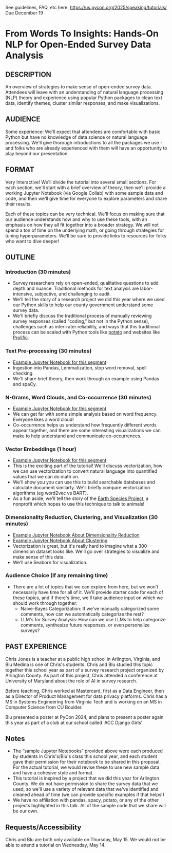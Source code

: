 See guidelines, FAQ, etc here:
https://us.pycon.org/2025/speaking/tutorials/
Due December 19

# From Words To Insights: Hands-On NLP for Open-Ended Survey Data Analysis

## DESCRIPTION
An overview of strategies to make sense of open-ended survey data. Attendees
will leave with an understanding of natural language processing (NLP) theory 
and experience using popular Python packages to clean text data, identify themes,
cluster similar responses, and make visualizations. 

## AUDIENCE
Some experience: We'll expect that attendees are comfortable with basic Python
but have no knowledge of data science or natural language processing. We'll give 
thorough introductions to all the packages we use - and folks who are already 
experienced with them will have an opportunity to play beyond our presentation.

## FORMAT
Very Interactive! We'll divide the tutorial into several small sections. For
each section, we'll start with a brief overview of theory, then we'll provide a
working Jupyter Notebook (via Google Collab) with some sample data and code, and
then we'll give time for everyone to explore parameters and share their results.

Each of these topics can be very technical. We'll focus on making sure that our
audience understands how and why to use these tools, with an emphasis on how
they all fit together into a broader strategy. 
We will not spend a ton of time on the underlying math, or going through
strategies for tuning hyperparameters. We'll be sure to provide links to
resources for folks who want to dive deeper!

## OUTLINE

### Introduction (30 minutes) 
- Survey researchers rely on open-ended, qualitative questions to add depth and
nuance. Traditional methods for text analysis are labor-intensive, subjective,
and challenging to audit. 
- We'll tell the story of a research project we did this year where we used our
Python skills to help our county government understand some survey data. 
- We'll briefly discuss the traditional process of manually reviewing survey responses 
(called "coding," but not in the Python sense), challenges such as inter-rater
reliability, and ways that this traditional process can be scaled with Python tools like
[potato](https://github.com/davidjurgens/potato) and websites like
[Prolific](https://www.prolific.com/).

### Text Pre-processing (30 minutes) 
- [Example Jupyter Notebook for this segment](https://github.com/jackaaburk/ITE140/blob/main/Notes/NLP.ipynb) 
- Ingestion into Pandas, Lemmatization, stop word removal, spell checking. 
- We'll share brief theory, then work through an example using Pandas and spaCy.

### N-Grams, Word Clouds, and Co-occurrence (30 minutes) 
- [Example Jupyter Notebook for this segment](https://github.com/MrJonesAPS/ITE140/blob/main/word_cloud_sample.ipynb)
- We can get far with some simple analysis based on word frequency. Everyone
likes a word cloud!
- Co-occurrence helps us understand how frequently different words appear together,
and there are some interesting visualizations we can make to help understand and communicate co-occurrences.

### Vector Embeddings (1 hour)
- [Example Jupyter Notebook for this segment](https://github.com/1bMedina/ite140/blob/main/notebooks/word2vec.ipynb)
- This is the exciting part of the tutorial! We'll discuss vectorization, how we
can use vectorization to convert natural language into quantified values that we can do math on.
- We'll show you you can use this to build searchable databases and calculate document
similarty. We'll briefly compare vectorization algorithms (eg word2vec vs BART).
- As a fun aside, we'll tell the story of the 
[Earth Species Project](https://www.earthspecies.org/what-we-do/technology), a 
nonprofit which hopes to use this technique to talk to animals!

### Dimensionality Reduction, Clustering, and Visualization (30 minutes) 
- [Example Jupyter Notebook About Dimensionality Reduction](https://github.com/aelliott26/ITE140/blob/main/Jupyter_Notebooks/Dimensionality-Reduction.ipynb)
- [Example Jupyter Notebook About Clustering](https://github.com/lehiem/ITE140/blob/main/k_means_clustering.ipynb)
- Vectorization is great, but it's really hard to imagine what a 300-dimension
dataset looks like. We'll go over strategies to visualize and make sense of this
data.
- We'll use Seaborn for visualization.

### Audience Choice (If any remaining time)
- There are a lot of topics that we can explore from here, but we won't
necessarily have time for all of it. We'll provide starter code for each of
these topics, and if there's time, we'll take audience input on which we should 
work through together:
    - Naive-Bayes Categorization: If we've manually categorized some comments,
    how can we automatically categorize the rest?
    - LLM's for Survey Analysis: How can we use LLMs to help categorize
    comments, synthesize future responses, or even personalize surveys?

## PAST EXPERIENCE
Chris Jones is a teacher at a public high school in Arlington, Virginia, and Blu
Medina is one of Chris's students. Chris and Blu studied this topic together
this school year as part of a survey research project organized by Arlington
County. As part of this project, Chris attended a conference at University of
Maryland about the role of AI in survey research.

Before teaching, Chris worked at Mastercard, first as a Data Engineer, then as a
Director of Product Management for data privacy platforms. Chris has a MS in
Systems Engineering from Virginia Tech and is working on an MS in Computer
Science from CU Boulder.

Blu presented a poster at PyCon 2024, and plans to present a poster again this
year as part of a club at our school called 'ACC Django Girls'

## Notes
- The “sample Jupyter Notebooks” provided above were each produced by students in
Chris's/Blu's class this school year, and each student gave their permission for
their notebook to be shared in this proposal. For the actual tutorial, we would revise
these to use new sample data and have a cohesive style and format.
- This tutorial is inspired by a project that we did this year for Arlington
County. We do not have permission to share the survey data that we used, so
we'll use a variety of relevant data that we've identified and cleaned ahead of time 
(we can provide specific examples if that helps!)
- We have no affiliation with pandas, spacy, potato, or any of the other
projects highlighted in this talk. All of the sample code that we share will be
our own.

## Requests/Accessibility

Chris and Blu are both only available on Thursday, May 15. We would not be able
to attend a tutorial on Wednesday, May 14.
